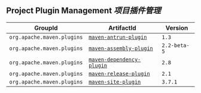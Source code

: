 ## Project Plugin Management _项目插件管理_

| GroupId | ArtifactId | Version |
| ---- | ---- | ---- |
| `org.apache.maven.plugins` | [`maven-antrun-plugin`](http://maven.apache.org/plugins/maven-antrun-plugin/) | `1.3` |
| `org.apache.maven.plugins` | [`maven-assembly-plugin`](http://maven.apache.org/plugins/maven-assembly-plugin/) | `2.2-beta-5` |
| `org.apache.maven.plugins` | [`maven-dependency-plugin`](http://maven.apache.org/plugins/maven-dependency-plugin/) | `2.8` |
| `org.apache.maven.plugins` | [`maven-release-plugin`](http://maven.apache.org/plugins/maven-release-plugin/) | `2.1` |
| `org.apache.maven.plugins` | [`maven-site-plugin`](https://maven.apache.org/plugins/maven-site-plugin/) | `3.7.1` |
